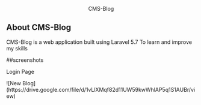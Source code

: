 <p align="center">CMS-Blog</p>
 

## About CMS-Blog

CMS-Blog is a web application built using Laravel 5.7 To learn and improve my skills
 
 ##screenshots
 <p>Login Page</p>
 ![New Blog](https://drive.google.com/file/d/1vLlXMqf82d11UW59kwWhlAP5q1S1AUBr/view)

